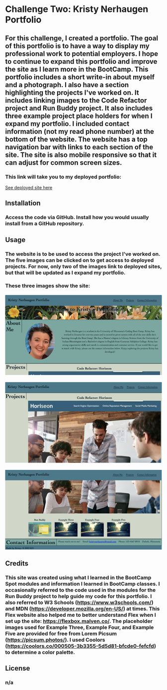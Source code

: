 # Challenge Two: Kristy Nerhaugen Portfolio

## For this challenge, I created a portfolio. The goal of this portfolio is to have a way to display my professional work to potential employers. I hope to continue to expand this portfolio and improve the site as I learn more in the BootCamp. This portfolio includes a short write-in about myself and a photograph. I also have a section highlighting the projects I've worked on. It includes linking images to the Code Refactor project and Run Buddy project. It also includes three example project place holders for when I expand my portfolio. I included contact information (not my read phone number) at the bottom of the website. The website has a top navigation bar with links to each section of the site. The site is also mobile responsive so that it can adjust for common screen sizes. 

### This link will take you to my deployed portfolio:

[See deployed site here](https://kristynerhaugen.github.io/KristyNerhaugen_Portfolio/)

## Installation
### Access the code via GitHub. Install how you would usually install from a GitHub repository. 

## Usage
### The website is to be used to access the project I've worked on. The five images can be clicked on to get access to deployed projects. For now, only two of the images link to deployed sites, but that will be updated as I expand my portfolio. 

### These three images show the site: 
#### ![Screen Shot One](assets/images/ScreenShotOne.png)
#### ![Screen Shot Two](assets/images/ScreenShot_Two.png)
#### ![Screen Shot Three](assets/images/ScreenShot_Three.png) 

## Credits
### This site was created using what I learned in the BootCamp Spot modules and information I learned in BootCamp classes. I occasionally referred to the code used in the modules for the Run Buddy project to help guide my code for this portfolio. I also referred to W3 Schools (https://www.w3schools.com/) and MDN (https://developer.mozilla.org/en-US/) at times. This Flex website also helped me to better understand Flex when I set up the site: https://flexbox.malven.co/. The placeholder images used for Example Three, Example Four, and Example Five are provided for free from Lorem Picsum (https://picsum.photos/). I used Coolors (https://coolors.co/000505-3b3355-5d5d81-bfcde0-fefcfd) to determine a color palette. 

## License 
### n/a 